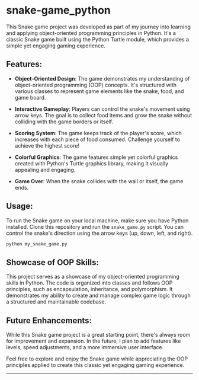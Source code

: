 # snake-game_python

This Snake game project was developed as part of my journey into learning and applying object-oriented programming principles in Python. It's a classic Snake game built using the Python Turtle module, which provides a simple yet engaging gaming experience.

## Features:

- **Object-Oriented Design**: The game demonstrates my understanding of object-oriented programming (OOP) concepts. It's structured with various classes to represent game elements like the snake, food, and game board.

- **Interactive Gameplay**: Players can control the snake's movement using arrow keys. The goal is to collect food items and grow the snake without colliding with the game borders or itself.

- **Scoring System**: The game keeps track of the player's score, which increases with each piece of food consumed. Challenge yourself to achieve the highest score!

- **Colorful Graphics**: The game features simple yet colorful graphics created with Python's Turtle graphics library, making it visually appealing and engaging.

- **Game Over**: When the snake collides with the wall or itself, the game ends.
## Usage:

To run the Snake game on your local machine, make sure you have Python installed. Clone this repository and run the `snake_game.py` script. You can control the snake's direction using the arrow keys (up, down, left, and right).

```bash
python my_snake_game.py
```

## Showcase of OOP Skills:

This project serves as a showcase of my object-oriented programming skills in Python. The code is organized into classes and follows OOP principles, such as encapsulation, inheritance, and polymorphism. It demonstrates my ability to create and manage complex game logic through a structured and maintainable codebase.

## Future Enhancements:

While this Snake game project is a great starting point, there's always room for improvement and expansion. In the future, I plan to add features like levels, speed adjustments, and a more immersive user interface.

Feel free to explore and enjoy the Snake game while appreciating the OOP principles applied to create this classic yet engaging gaming experience.

---

